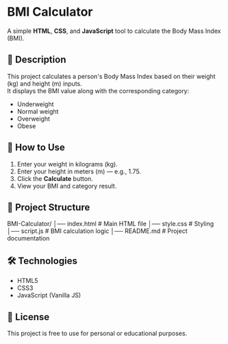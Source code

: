 # BMI Calculator

A simple **HTML**, **CSS**, and **JavaScript** tool to calculate the Body Mass Index (BMI).

## 📌 Description
This project calculates a person's Body Mass Index based on their weight (kg) and height (m) inputs.  
It displays the BMI value along with the corresponding category:
- Underweight
- Normal weight
- Overweight
- Obese

## 🚀 How to Use
1. Enter your weight in kilograms (kg).
2. Enter your height in meters (m) — e.g., 1.75.
3. Click the **Calculate** button.
4. View your BMI and category result.

## 📂 Project Structure
BMI-Calculator/
│── index.html # Main HTML file
│── style.css # Styling
│── script.js # BMI calculation logic
│── README.md # Project documentation

## 🛠️ Technologies
- HTML5
- CSS3
- JavaScript (Vanilla JS)

## 📜 License
This project is free to use for personal or educational purposes.

